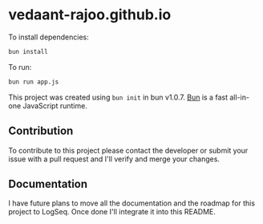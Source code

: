 # vedaant-rajoo.github.io

To install dependencies:

```bash
bun install
```

To run:

```bash
bun run app.js
```

This project was created using `bun init` in bun v1.0.7. [Bun](https://bun.sh) is a fast all-in-one JavaScript runtime.

## Contribution
To contribute to this project please contact the developer or submit your issue with a pull request and I'll verify and merge your changes.

## Documentation
I have future plans to move all the documentation and the roadmap for this project to LogSeq. Once done I'll integrate it into this README.


